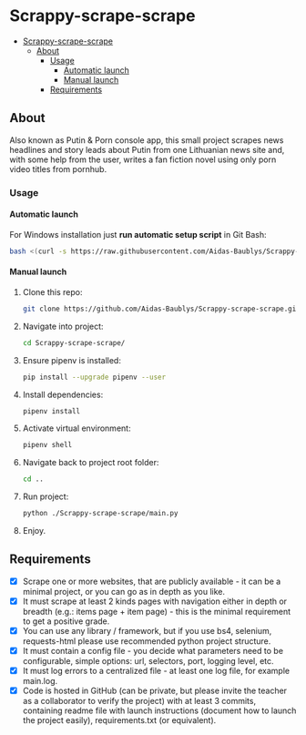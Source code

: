 # Scrappy-scrape-scrape

<!-- TOC -->
* [Scrappy-scrape-scrape](#Scrappy-scrape-scrape)
  * [About](#about)
    * [Usage](#usage)
      * [Automatic launch](#automatic-launch)
      * [Manual launch](#manual-launch)
    * [Requirements](#requirements)
<!-- TOC -->

## About

Also known as Putin & Porn console app, this small project scrapes news headlines and story leads about Putin from one Lithuanian news site and, with some help from the user, writes a fan fiction novel using only porn video titles from pornhub.

### Usage

#### Automatic launch

For Windows installation just **run automatic setup script** in Git Bash:

```bash
bash <(curl -s https://raw.githubusercontent.com/Aidas-Baublys/Scrappy-scrape-scrape/master/setup.sh)
```

#### Manual launch

1. Clone this repo:

   ```bash
   git clone https://github.com/Aidas-Baublys/Scrappy-scrape-scrape.git
   ```

2. Navigate into project:

   ```bash
   cd Scrappy-scrape-scrape/
   ```

3. Ensure pipenv is installed:

   ```bash
   pip install --upgrade pipenv --user
   ```

4. Install dependencies:

   ```bash
   pipenv install
   ```

5. Activate virtual environment:

   ```bash
   pipenv shell
   ```

6. Navigate back to project root folder:

   ```bash
   cd ..
   ```

7. Run project:

   ```bash
   python ./Scrappy-scrape-scrape/main.py
   ```

8. Enjoy.

## Requirements

* [X] Scrape one or more websites, that are publicly available - it can be a minimal project, or
you can go as in depth as you like.
* [X] It must scrape at least 2 kinds pages with navigation either in depth or breadth (e.g.:
items page + item page) - this is the minimal requirement to get a positive grade.
* [X] You can use any library / framework, but if you use bs4, selenium, requests-html please use
recommended python project structure.
* [X] It must contain a config file - you decide what parameters need to be configurable, simple
options: url, selectors, port, logging level, etc.
* [X] It must log errors to a centralized file - at least one log file, for example main.log.
* [X] Code is hosted in GitHub (can be private, but please invite the teacher as a collaborator to
verify the project) with at least 3 commits, containing readme file with launch instructions
(document how to launch the project easily), requirements.txt (or equivalent).
